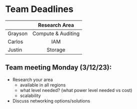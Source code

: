 Team Deadlines
==============


|         | Research Area      |
| :---    | :---:              |
| Grayson | Compute & Auditing |
| Carlos  | IAM                |
| Justin  | Storage            |

Team meeting Monday (3/12/23):
------------------------------
- Research your area 
    - available in all regions
    - what level needed? (what power level needed vs cost)
    - scalability
- Discuss networking options/solutions
